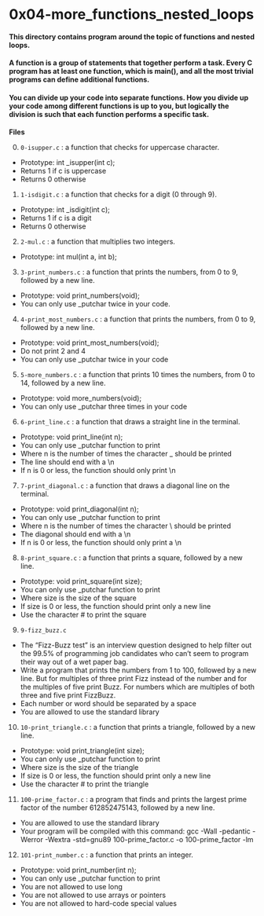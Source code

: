 # 0x04-more_functions_nested_loops

#### This directory contains program around the topic of functions and nested loops.
#### A function is a group of statements that together perform a task. Every C program has at least one function, which is main(), and all the most trivial programs can define additional functions.
#### You can divide up your code into separate functions. How you divide up your code among different functions is up to you, but logically the division is such that each function performs a specific task.

**Files**

0. `0-isupper.c` : a function that checks for uppercase character.
- Prototype: int _isupper(int c);
- Returns 1 if c is uppercase
- Returns 0 otherwise

1. `1-isdigit.c` : a function that checks for a digit (0 through 9).
- Prototype: int _isdigit(int c);
- Returns 1 if c is a digit
- Returns 0 otherwise

2. `2-mul.c` : a function that multiplies two integers.
- Prototype: int mul(int a, int b);

3. `3-print_numbers.c` : a function that prints the numbers, from 0 to 9, followed by a new line.
- Prototype: void print_numbers(void);
- You can only use _putchar twice in your code.

4. `4-print_most_numbers.c` : a function that prints the numbers, from 0 to 9, followed by a new line.
- Prototype: void print_most_numbers(void);
- Do not print 2 and 4
- You can only use _putchar twice in your code

5. `5-more_numbers.c` : a function that prints 10 times the numbers, from 0 to 14, followed by a new line.
- Prototype: void more_numbers(void);
- You can only use _putchar three times in your code

6. `6-print_line.c` : a function that draws a straight line in the terminal.
- Prototype: void print_line(int n);
- You can only use _putchar function to print
- Where n is the number of times the character _ should be printed
- The line should end with a \n
- If n is 0 or less, the function should only print \n

7. `7-print_diagonal.c` : a function that draws a diagonal line on the terminal.
- Prototype: void print_diagonal(int n);
- You can only use _putchar function to print
- Where n is the number of times the character \ should be printed
- The diagonal should end with a \n
- If n is 0 or less, the function should only print a \n

8. `8-print_square.c` : a function that prints a square, followed by a new line.
- Prototype: void print_square(int size);
- You can only use _putchar function to print
- Where size is the size of the square
- If size is 0 or less, the function should print only a new line
- Use the character # to print the square

9. `9-fizz_buzz.c`
- The “Fizz-Buzz test” is an interview question designed to help filter out the 99.5% of programming job candidates who can’t seem to program their way out of a wet paper bag.
- Write a program that prints the numbers from 1 to 100, followed by a new line. But for multiples of three print Fizz instead of the number and for the multiples of five print Buzz. For numbers which are multiples of both three and five print FizzBuzz.
- Each number or word should be separated by a space
- You are allowed to use the standard library

10. `10-print_triangle.c` : a function that prints a triangle, followed by a new line.
- Prototype: void print_triangle(int size);
- You can only use _putchar function to print
- Where size is the size of the triangle
- If size is 0 or less, the function should print only a new line
- Use the character # to print the triangle

11. `100-prime_factor.c` : a program that finds and prints the largest prime factor of the number 612852475143, followed by a new line.
- You are allowed to use the standard library
- Your program will be compiled with this command: gcc -Wall -pedantic -Werror -Wextra -std=gnu89 100-prime_factor.c -o 100-prime_factor -lm

12. `101-print_number.c` : a function that prints an integer.
- Prototype: void print_number(int n);
- You can only use _putchar function to print
- You are not allowed to use long
- You are not allowed to use arrays or pointers
- You are not allowed to hard-code special values
